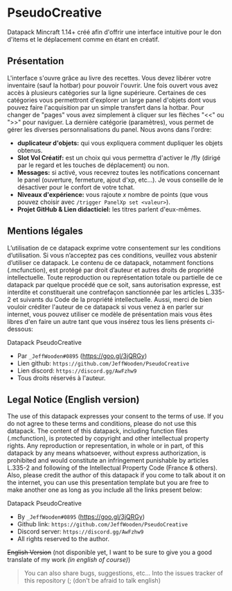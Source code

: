 # PseudoCreative
Datapack Mincraft 1.14+ créé afin d'offrir une interface intuitive pour le don d'items et le déplacement comme en étant en créatif.

## Présentation

L'interface s'ouvre grâce au livre des recettes. Vous devez libérer votre inventaire (sauf la hotbar) pour pouvoir l'ouvrir.
Une fois ouvert vous avez accès à plusieurs catégories sur la ligne supérieure. 
Certaines de ces catégories vous permettront d'explorer un large panel d'objets dont vous pouvez faire l'acquisition par un simple transfert dans la hotbar. Pour changer de "pages" vous avez simplement à cliquer sur les flèches "<<" ou ">>" pour naviguer. La dernière catégorie (paramètres), vous permet de gérer les diverses personnalisations du panel.
Nous avons dans l'ordre:
- **duplicateur d'objets:** qui vous expliquera comment dupliquer les objets obtenus.
- **Slot Vol Créatif:** est un choix qui vous permettra d'activer le /fly (dirigé par le regard et les touches de déplacement) ou non.
- **Messages:** si activé, vous recevrez toutes les notifications concernant le panel (ouverture, fermeture, ajout d'xp, etc...). Je vous conseille de le désactiver pour le confort de votre tchat.
- **Niveaux d'expérience:** vous rajoute *x* nombre de points (que vous pouvez choisir avec `/trigger PanelXp set <valeur>`).
- **Projet GitHub & Lien didacticiel:** les titres parlent d'eux-mêmes.

## Mentions légales

L’utilisation de ce datapack exprime votre consentement sur les conditions d’utilisation. Si vous n’acceptez pas ces conditions, veuillez vous abstenir d’utiliser ce datapack. Le contenu de ce datapack, notamment fonctions (.mcfunction), est protégé par droit d’auteur et autres droits de propriété intellectuelle. Toute reproduction ou représentation totale ou partielle de ce datapack par quelque procédé que ce soit, sans autorisation expresse, est interdite et constituerait une contrefaçon sanctionnée par les articles L.335-2 et suivants du Code de la propriété intellectuelle. Aussi, merci de bien vouloir créditer l'auteur de ce datapack si vous venez à en parler sur internet, vous pouvez utiliser ce modèle de présentation mais vous êtes libres d'en faire un autre tant que vous insérez tous les liens présents ci-dessous:

Datapack PseudoCreative
- Par `_JeffWooden#0895` (https://goo.gl/3jQRGy)
- Lien github: `https://github.com/JeffWooden/PseudoCreative`
- Lien discord: `https://discord.gg/AwFzhw9`
- Tous droits réservés à l'auteur.

## Legal Notice (English version)

The use of this datapack expresses your consent to the terms of use. If you do not agree to these terms and conditions, please do not use this datapack. The content of this datapack, including function files (.mcfunction), is protected by copyright and other intellectual property rights. Any reproduction or representation, in whole or in part, of this datapack by any means whatsoever, without express authorization, is prohibited and would constitute an infringement punishable by articles L.335-2 and following of the Intellectual Property Code (France & others). Also, please credit the author of this datapack if you come to talk about it on the internet, you can use this presentation template but you are free to make another one as long as you include all the links present below:

Datapack PseudoCreative
- By `_JeffWooden#0895` (https://goo.gl/3jQRGy)
- Github link: `https://github.com/JeffWooden/PseudoCreative`
- Discord server: `https://discord.gg/AwFzhw9`
- All rights reserved to the author.

~~English Version~~ (not disponible yet, I want to be sure to give you a good translate of my work *(in english of course)*)
> You can also share bugs, suggestions, etc... Into the issues tracker of this repository (; (don't be afraid to talk english)

